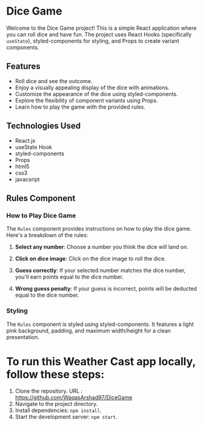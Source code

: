 # Dice Game

Welcome to the Dice Game project! This is a simple React application where you can roll dice and have fun. The project uses React Hooks (specifically `useState`), styled-components for styling, and Props to create variant components.

## Features

- Roll dice and see the outcome.
- Enjoy a visually appealing display of the dice with animations.
- Customize the appearance of the dice using styled-components.
- Explore the flexibility of component variants using Props.
- Learn how to play the game with the provided rules.

## Technologies Used

- React.js
- useState Hook
- styled-components
- Props
- html5
- css3
- javacsript
  
## Rules Component

### How to Play Dice Game

The `Rules` component provides instructions on how to play the dice game. Here's a breakdown of the rules:

1. **Select any number**: Choose a number you think the dice will land on.

2. **Click on dice image**: Click on the dice image to roll the dice.

3. **Guess correctly**: If your selected number matches the dice number, you'll earn points equal to the dice number.

4. **Wrong guess penalty**: If your guess is incorrect, points will be deducted equal to the dice number.

### Styling

The `Rules` component is styled using styled-components. It features a light pink background, padding, and maximum width/height for a clean presentation.

# To run this Weather Cast app locally, follow these steps:

1. Clone the repository.
   URL : https://github.com/WaqasArshad97/DiceGame
3. Navigate to the project directory.
4. Install dependencies: `npm install`.
5. Start the development server: `npm start`.
